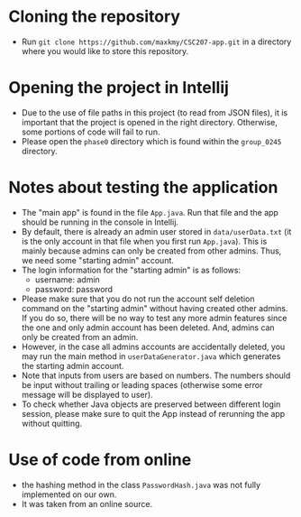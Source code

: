 # Cloning the repository
- Run `git clone https://github.com/maxkmy/CSC207-app.git` in a directory where you would like to store this repository.

# Opening the project in Intellij
- Due to the use of file paths in this project (to read from JSON files), it is important that the project is opened in the right directory. Otherwise, some portions of code will fail to run.
- Please open the `phase0` directory which is found within the `group_0245` directory.

# Notes about testing the application
- The "main app" is found in the file `App.java`. Run that file and the app should be running in the console in Intellij.
- By default, there is already an admin user stored in `data/userData.txt` (it is the only account in that file when you first run `App.java`). This is mainly because admins can only be created from other admins. Thus, we need some "starting admin" account.
- The login information for the "starting admin" is as follows:
    - username: admin
    - password: password
- Please make sure that you do not run the account self deletion command on the "starting admin" without having created other admins. If you do so, there will be no way to test any more admin features since the one and only admin account has been deleted. And, admins can only be created from an admin. 
- However, in the case all admins accounts are accidentally deleted, you may run the main method in `userDataGenerator.java` which generates the starting admin account.
- Note that inputs from users are based on numbers. The numbers should be input without trailing or leading spaces (otherwise some error message will be displayed to user). 
- To check whether Java objects are preserved between different login session, please make sure to quit the App instead of rerunning the app without quitting.

# Use of code from online 
- the hashing method in the class `PasswordHash.java` was not fully implemented on our own.
- It was taken from an online source.
